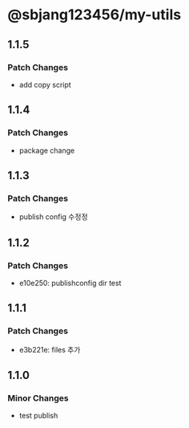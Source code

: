 # @sbjang123456/my-utils

## 1.1.5

### Patch Changes

- add copy script

## 1.1.4

### Patch Changes

- package change

## 1.1.3

### Patch Changes

- publish config 수정정

## 1.1.2

### Patch Changes

- e10e250: publishconfig dir test

## 1.1.1

### Patch Changes

- e3b221e: files 추가

## 1.1.0

### Minor Changes

- test publish
